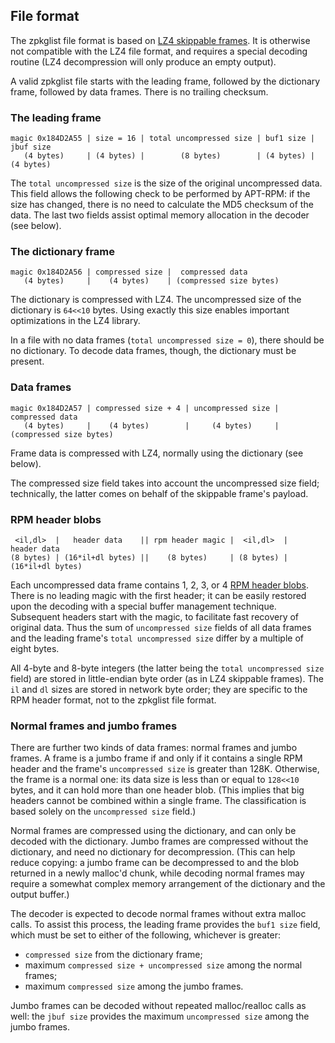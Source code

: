 ## File format

The zpkglist file format is based on
[LZ4 skippable frames](https://github.com/lz4/lz4/blob/dev/doc/lz4_Frame_format.md#skippable-frames).
It is otherwise not compatible with the LZ4 file format, and requires a special
decoding routine (LZ4 decompression will only produce an empty output).

A valid zpkglist file starts with the leading frame, followed by the dictionary
frame, followed by data frames.  There is no trailing checksum.

### The leading frame
```
magic 0x184D2A55 | size = 16 | total uncompressed size | buf1 size | jbuf size
   (4 bytes)     | (4 bytes) |        (8 bytes)        | (4 bytes) | (4 bytes)
```
The `total uncompressed size` is the size of the original uncompressed data.
This field allows the following check to be performed by APT-RPM: if the size
has changed, there is no need to calculate the MD5 checksum of the data.
The last two fields assist optimal memory allocation in the decoder (see below).

### The dictionary frame
```
magic 0x184D2A56 | compressed size |  compressed data
   (4 bytes)     |    (4 bytes)    | (compressed size bytes)
```
The dictionary is compressed with LZ4.
The uncompressed size of the dictionary is `64<<10` bytes.
Using exactly this size enables important optimizations in the LZ4 library.

In a file with no data frames (`total uncompressed size = 0`), there should be
no dictionary.  To decode data frames, though, the dictionary must be present.

### Data frames
```
magic 0x184D2A57 | compressed size + 4 | uncompressed size |  compressed data
   (4 bytes)     |    (4 bytes)        |     (4 bytes)     | (compressed size bytes)
```
Frame data is compressed with LZ4, normally using the dictionary (see below).

The compressed size field takes into account the uncompressed size field;
technically, the latter comes on behalf of the skippable frame's payload.

### RPM header blobs
```
 <il,dl>  |   header data    || rpm header magic |  <il,dl>  |   header data
(8 bytes) | (16*il+dl bytes) ||    (8 bytes)     | (8 bytes) | (16*il+dl bytes)
```
Each uncompressed data frame contains 1, 2, 3, or 4
[RPM header blobs](http://ftp.rpm.org/max-rpm/s1-rpm-file-format-rpm-file-format.html#S3-RPM-FILE-FORMAT-HEADER-STRUCTURE).
There is no leading magic with the first header; it can be easily restored
upon the decoding with a special buffer management technique.  Subsequent
headers start with the magic, to facilitate fast recovery of original data.
Thus the sum of `uncompressed size` fields of all data frames and the leading
frame's `total uncompressed size` differ by a multiple of eight bytes.

All 4-byte and 8-byte integers (the latter being the `total uncompressed size`
field) are stored in little-endian byte order (as in LZ4 skippable frames).
The `il` and `dl` sizes are stored in network byte order; they are specific
to the RPM header format, not to the zpkglist file format.

### Normal frames and jumbo frames

There are further two kinds of data frames: normal frames and jumbo frames.
A frame is a jumbo frame if and only if it contains a single RPM header
and the frame's `uncompressed size` is greater than 128K.  Otherwise, the frame
is a normal one: its data size is less than or equal to `128<<10` bytes,
and it can hold more than one header blob.  (This implies that big headers
cannot be combined within a single frame.  The classification is based
solely on the `uncompressed size` field.)

Normal frames are compressed using the dictionary, and can only be decoded
with the dictionary.  Jumbo frames are compressed without the dictionary,
and need no dictionary for decompression.  (This can help reduce copying:
a jumbo frame can be decompressed to and the blob returned in a newly malloc'd
chunk, while decoding normal frames may require a somewhat complex memory
arrangement of the dictionary and the output buffer.)

The decoder is expected to decode normal frames without extra malloc calls.
To assist this process, the leading frame provides the `buf1 size` field,
which must be set to either of the following, whichever is greater:
* `compressed size` from the dictionary frame;
* maximum `compressed size + uncompressed size` among the normal frames;
* maximum `compressed size` among the jumbo frames.

Jumbo frames can be decoded without repeated malloc/realloc calls as well:
the `jbuf size` provides the maximum `uncompressed size` among the jumbo frames.

